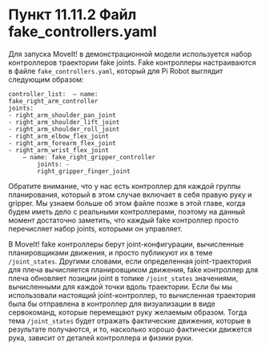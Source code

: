 # Пункт 11.11.2 Файл fake\_controllers.yaml

Для запуска MoveIt! в демонстрационной модели используется набор контроллеров траектории fake joints. Fake контроллеры настраиваются в файле `fake_controllers.yaml`, который для Pi Robot выглядит следующим образом:

```text
controller_list:  – name:
fake_right_arm_controller
joints:
- right_arm_shoulder_pan_joint
- right_arm_shoulder_lift_joint
- right_arm_shoulder_roll_joint
- right_arm_elbow_flex_joint
- right_arm_forearm_flex_joint
- right_arm_wrist_flex_joint
    – name: fake_right_gripper_controller
        joints: -
        right_gripper_finger_joint
```

Обратите внимание, что у нас есть контроллер для каждой группы планирования, который в этом случае включает в себя правую руку и gripper. Мы узнаем больше об этом файле позже в этой главе, когда будем иметь дело с реальными контроллерами, поэтому на данный момент достаточно заметить, что каждый fake контроллер просто перечисляет набор joints, которыми он управляет.

В MoveIt! fake контроллеры берут joint-конфигурации, вычисленные планировщиками движения, и просто публикуют их в теме `/joint_states`. Другими словами, если определенная joint-траектория для плеча вычисляется планировщиком движения, fake контроллер для плеча обновляет позиции joint в топике `/joint_states` значениями, вычисленными для каждой точки вдоль траектории. Если бы мы использовали настоящий joint-контроллер, то вычисленная траектория была бы отправлена в контроллер для визуализации в виде сервокоманд, которые перемещают руку желаемым образом. Тогда тема `/joint_states` будет отражать фактические движения, которые в результате получаются, и то, насколько хорошо фактически движется рука, зависит от деталей контроллера и физики руки.

